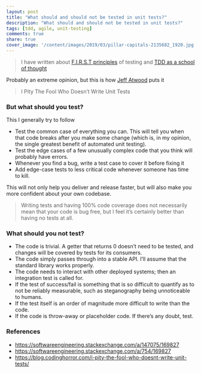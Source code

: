 ```yaml
---
layout: post
title: "What should and should not be tested in unit tests?"
description: "What should and should not be tested in unit tests?"
tags: [tdd, agile, unit-testing]
comments: true
share: true
cover_image: '/content/images/2019/03/pillar-capitals-2135682_1920.jpg'
---
```


> I have written about [F.I.R.S.T principles](https://tasdikrahman.me/2019/03/13/f-i-r-s-t-principles-of-testing/) of testing and [TDD as a school of thought](https://tasdikrahman.me/2019/02/08/why-should-I-follow-test-driven-development/)

Probably an extreme opinion, but this is how [Jeff Atwood](https://blog.codinghorror.com/i-pity-the-fool-who-doesnt-write-unit-tests/) puts it

> I Pity The Fool Who Doesn’t Write Unit Tests

### But what should you test?

This I generally try to follow

- Test the common case of everything you can. This will tell you when that code breaks after you make some change (which is, in my opinion, the single greatest benefit of automated unit testing).
- Test the edge cases of a few unusually complex code that you think will probably have errors.
- Whenever you find a bug, write a test case to cover it before fixing it
- Add edge-case tests to less critical code whenever someone has time to kill.

This will not only help you deliver and release faster, but will also make you more confident about your own codebase.

> Writing tests and having 100% code coverage does not necessarily mean that your code is bug free, but I feel it’s certainly better than having no tests at all.

### What should you not test?

- The code is trivial. A getter that returns 0 doesn’t need to be tested, and changes will be covered by tests for its consumers.
- The code simply passes through into a stable API. I’ll assume that the standard library works properly.
- The code needs to interact with other deployed systems; then an integration test is called for.
- If the test of success/fail is something that is so difficult to quantify as to not be reliably measurable, such as steganography being unnoticeable to humans.
- If the test itself is an order of magnitude more difficult to write than the code.
- If the code is throw-away or placeholder code. If there’s any doubt, test.

### References

- https://softwareengineering.stackexchange.com/a/147075/169827
- https://softwareengineering.stackexchange.com/a/754/169827
- https://blog.codinghorror.com/i-pity-the-fool-who-doesnt-write-unit-tests/
